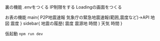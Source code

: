 裏の機能
.envをつくる
IP制限をする
Loadingの画面をつくる

お表の機能
main{
    P2P地震速報
    気象庁の緊急地震速報(範囲,震度など)→API
    地図
    震度
}
sidebar{
    地震の履歴(
        震度
        震源地
        時間
    )
    天気
    時間
}

仮起動
```npm run dev```

